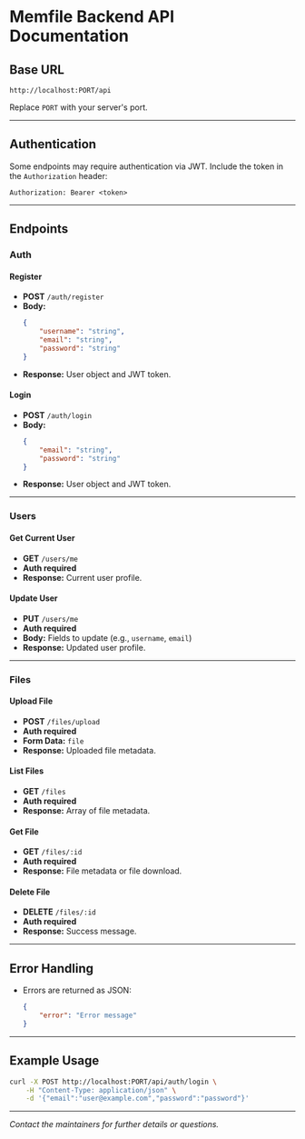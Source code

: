 # Memfile Backend API Documentation

## Base URL

```
http://localhost:PORT/api
```

Replace `PORT` with your server's port.

---

## Authentication

Some endpoints may require authentication via JWT. Include the token in the `Authorization` header:

```
Authorization: Bearer <token>
```

---

## Endpoints

### Auth

#### Register

- **POST** `/auth/register`
- **Body:**
    ```json
    {
        "username": "string",
        "email": "string",
        "password": "string"
    }
    ```
- **Response:** User object and JWT token.

#### Login

- **POST** `/auth/login`
- **Body:**
    ```json
    {
        "email": "string",
        "password": "string"
    }
    ```
- **Response:** User object and JWT token.

---

### Users

#### Get Current User

- **GET** `/users/me`
- **Auth required**
- **Response:** Current user profile.

#### Update User

- **PUT** `/users/me`
- **Auth required**
- **Body:** Fields to update (e.g., `username`, `email`)
- **Response:** Updated user profile.

---

### Files

#### Upload File

- **POST** `/files/upload`
- **Auth required**
- **Form Data:** `file`
- **Response:** Uploaded file metadata.

#### List Files

- **GET** `/files`
- **Auth required**
- **Response:** Array of file metadata.

#### Get File

- **GET** `/files/:id`
- **Auth required**
- **Response:** File metadata or file download.

#### Delete File

- **DELETE** `/files/:id`
- **Auth required**
- **Response:** Success message.

---

## Error Handling

- Errors are returned as JSON:
    ```json
    {
        "error": "Error message"
    }
    ```

---

## Example Usage

```bash
curl -X POST http://localhost:PORT/api/auth/login \
    -H "Content-Type: application/json" \
    -d '{"email":"user@example.com","password":"password"}'
```

---

_Contact the maintainers for further details or questions._
